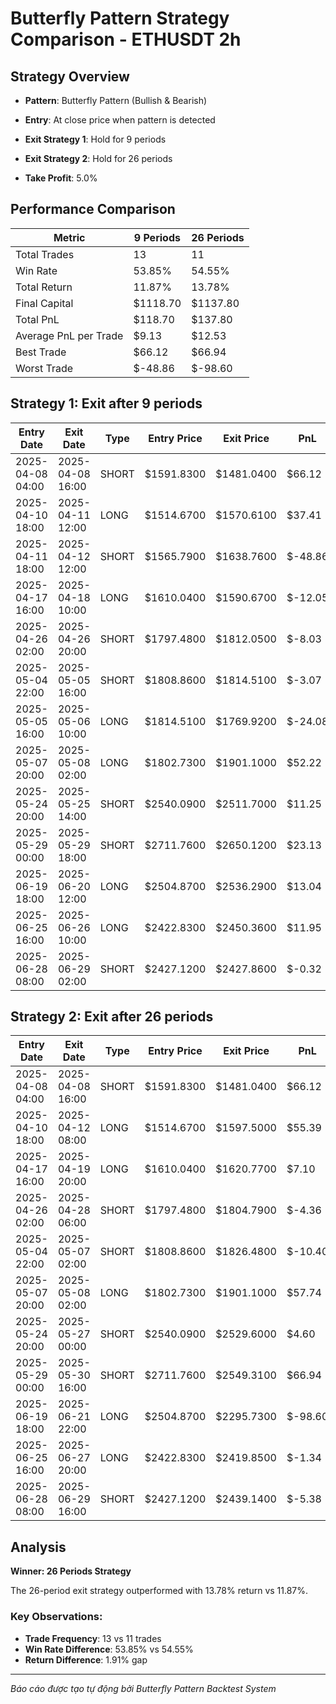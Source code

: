 # Butterfly Pattern Strategy Comparison - ETHUSDT 2h

## Strategy Overview
- **Pattern**: Butterfly Pattern (Bullish & Bearish)
- **Entry**: At close price when pattern is detected
- **Exit Strategy 1**: Hold for 9 periods
- **Exit Strategy 2**: Hold for 26 periods

- **Take Profit**: 5.0%

## Performance Comparison

| Metric | 9 Periods | 26 Periods |
|--------|-----------|------------|
| Total Trades | 13 | 11 |
| Win Rate | 53.85% | 54.55% |
| Total Return | 11.87% | 13.78% |
| Final Capital | $1118.70 | $1137.80 |
| Total PnL | $118.70 | $137.80 |
| Average PnL per Trade | $9.13 | $12.53 |
| Best Trade | $66.12 | $66.94 |
| Worst Trade | $-48.86 | $-98.60 |

## Strategy 1: Exit after 9 periods

| Entry Date | Exit Date | Type | Entry Price | Exit Price | PnL | PnL % | Pattern Type | Exit Reason |
|------------|-----------|------|-------------|------------|-----|-------|-------------|-------------|
| 2025-04-08 04:00 | 2025-04-08 16:00 | SHORT | $1591.8300 | $1481.0400 | $66.12 | 6.96% | Bearish Butterfly | TP |
| 2025-04-10 18:00 | 2025-04-11 12:00 | LONG | $1514.6700 | $1570.6100 | $37.41 | 3.69% | Bullish Butterfly | Time |
| 2025-04-11 18:00 | 2025-04-12 12:00 | SHORT | $1565.7900 | $1638.7600 | $-48.86 | -4.66% | Bearish Butterfly | Time |
| 2025-04-17 16:00 | 2025-04-18 10:00 | LONG | $1610.0400 | $1590.6700 | $-12.05 | -1.20% | Bullish Butterfly | Time |
| 2025-04-26 02:00 | 2025-04-26 20:00 | SHORT | $1797.4800 | $1812.0500 | $-8.03 | -0.81% | Bearish Butterfly | Time |
| 2025-05-04 22:00 | 2025-05-05 16:00 | SHORT | $1808.8600 | $1814.5100 | $-3.07 | -0.31% | Bearish Butterfly | Time |
| 2025-05-05 16:00 | 2025-05-06 10:00 | LONG | $1814.5100 | $1769.9200 | $-24.08 | -2.46% | Bullish Butterfly | Time |
| 2025-05-07 20:00 | 2025-05-08 02:00 | LONG | $1802.7300 | $1901.1000 | $52.22 | 5.46% | Bullish Butterfly | TP |
| 2025-05-24 20:00 | 2025-05-25 14:00 | SHORT | $2540.0900 | $2511.7000 | $11.25 | 1.12% | Bearish Butterfly | Time |
| 2025-05-29 00:00 | 2025-05-29 18:00 | SHORT | $2711.7600 | $2650.1200 | $23.13 | 2.27% | Bearish Butterfly | Time |
| 2025-06-19 18:00 | 2025-06-20 12:00 | LONG | $2504.8700 | $2536.2900 | $13.04 | 1.25% | Bullish Butterfly | Time |
| 2025-06-25 16:00 | 2025-06-26 10:00 | LONG | $2422.8300 | $2450.3600 | $11.95 | 1.14% | Bullish Butterfly | Time |
| 2025-06-28 08:00 | 2025-06-29 02:00 | SHORT | $2427.1200 | $2427.8600 | $-0.32 | -0.03% | Bearish Butterfly | Time |

## Strategy 2: Exit after 26 periods

| Entry Date | Exit Date | Type | Entry Price | Exit Price | PnL | PnL % | Pattern Type | Exit Reason |
|------------|-----------|------|-------------|------------|-----|-------|-------------|-------------|
| 2025-04-08 04:00 | 2025-04-08 16:00 | SHORT | $1591.8300 | $1481.0400 | $66.12 | 6.96% | Bearish Butterfly | TP |
| 2025-04-10 18:00 | 2025-04-12 08:00 | LONG | $1514.6700 | $1597.5000 | $55.39 | 5.47% | Bullish Butterfly | TP |
| 2025-04-17 16:00 | 2025-04-19 20:00 | LONG | $1610.0400 | $1620.7700 | $7.10 | 0.67% | Bullish Butterfly | Time |
| 2025-04-26 02:00 | 2025-04-28 06:00 | SHORT | $1797.4800 | $1804.7900 | $-4.36 | -0.41% | Bearish Butterfly | Time |
| 2025-05-04 22:00 | 2025-05-07 02:00 | SHORT | $1808.8600 | $1826.4800 | $-10.40 | -0.97% | Bearish Butterfly | Time |
| 2025-05-07 20:00 | 2025-05-08 02:00 | LONG | $1802.7300 | $1901.1000 | $57.74 | 5.46% | Bullish Butterfly | TP |
| 2025-05-24 20:00 | 2025-05-27 00:00 | SHORT | $2540.0900 | $2529.6000 | $4.60 | 0.41% | Bearish Butterfly | Time |
| 2025-05-29 00:00 | 2025-05-30 16:00 | SHORT | $2711.7600 | $2549.3100 | $66.94 | 5.99% | Bearish Butterfly | TP |
| 2025-06-19 18:00 | 2025-06-21 22:00 | LONG | $2504.8700 | $2295.7300 | $-98.60 | -8.35% | Bullish Butterfly | Time |
| 2025-06-25 16:00 | 2025-06-27 20:00 | LONG | $2422.8300 | $2419.8500 | $-1.34 | -0.12% | Bullish Butterfly | Time |
| 2025-06-28 08:00 | 2025-06-29 16:00 | SHORT | $2427.1200 | $2439.1400 | $-5.38 | -0.50% | Bearish Butterfly | End |

## Analysis

**Winner: 26 Periods Strategy**

The 26-period exit strategy outperformed with 13.78% return vs 11.87%.

### Key Observations:
- **Trade Frequency**: 13 vs 11 trades
- **Win Rate Difference**: 53.85% vs 54.55%
- **Return Difference**: 1.91% gap

---
*Báo cáo được tạo tự động bởi Butterfly Pattern Backtest System*
